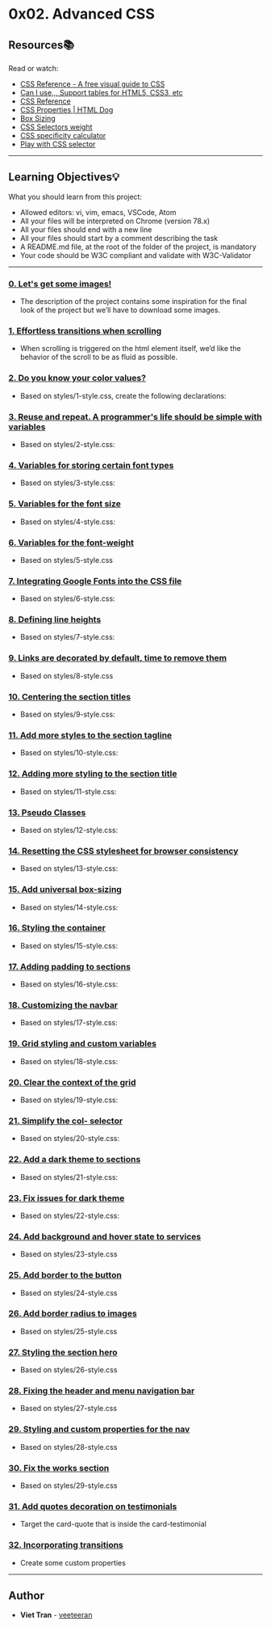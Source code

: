 # 0x02. Advanced CSS

## Resources:books:
Read or watch:
* [CSS Reference - A free visual guide to CSS](https://intranet.hbtn.io/rltoken/7zgAvnHaPhhWHIEEr9VXQg)
* [Can I use,,, Support tables for HTML5, CSS3, etc](https://intranet.hbtn.io/rltoken/dg_RKNrW7wJe6MvFjVulYQ)
* [CSS Reference](https://intranet.hbtn.io/rltoken/g5ZCzFdcn8SuReONAJZD5Q)
* [CSS Properties | HTML Dog](https://intranet.hbtn.io/rltoken/vwDD3LTuhHh1lqNMy1D0AA)
* [Box Sizing](https://intranet.hbtn.io/rltoken/nbDnTy1VOxoAMU54K5wHgQ)
* [CSS Selectors weight](https://intranet.hbtn.io/rltoken/PDu4JjsVhilIKtNumZHkbA)
* [CSS specificity calculator](https://intranet.hbtn.io/rltoken/pKnciYY8Ri96r4dxbSLHwQ)
* [Play with CSS selector](https://intranet.hbtn.io/rltoken/cYkcdg40UhNAXBHz-6kk_Q)

---
## Learning Objectives:bulb:
What you should learn from this project:

* Allowed editors: vi, vim, emacs, VSCode, Atom
* All your files will be interpreted on Chrome (version 78.x)
* All your files should end with a new line
* All your files should start by a comment describing the task
* A README.md file, at the root of the folder of the project, is mandatory
* Your code should be W3C compliant and validate with W3C-Validator

---

### [0. Let's get some images!](./images/pic-about-01.jpg)
* The description of the project contains some inspiration for the final look of the project but we’ll have to download some images.


### [1. Effortless transitions when scrolling](./styles/1-style.css)
* When scrolling is triggered on the html element itself, we’d like the behavior of the scroll to be as fluid as possible.


### [2. Do you know your color values?](./styles/2-style.css)
* Based on styles/1-style.css, create the following declarations:


### [3. Reuse and repeat. A programmer's life should be simple with variables](./styles/3-style.css)
* Based on styles/2-style.css:


### [4. Variables for storing certain font types](./styles/4-style.css)
* Based on styles/3-style.css: 


### [5. Variables for the font size](./styles/5-style.css)
* Based on styles/4-style.css:


### [6. Variables for the font-weight](./styles/6-style.css)
* Based on styles/5-style.css


### [7. Integrating Google Fonts into the CSS file](./styles/7-style.css)
* Based on styles/6-style.css:


### [8. Defining line heights](./styles/8-style.css)
* Based on styles/7-style.css:


### [9. Links are decorated by default, time to remove them](./styles/9-style.css)
* Based on styles/8-style.css


### [10. Centering the section titles](./styles/10-style.css)
* Based on styles/9-style.css:


### [11. Add more styles to the section tagline](./styles/11-style.css)
* Based on styles/10-style.css:


### [12. Adding more styling to the section title](./styles/12-style.css)
* Based on styles/11-style.css:


### [13. Pseudo Classes](./styles/13-style.css)
* Based on styles/12-style.css:


### [14. Resetting the CSS stylesheet for browser consistency](./styles/14-style.css)
* Based on styles/13-style.css:


### [15. Add universal box-sizing](./styles/15-style.css)
* Based on styles/14-style.css:


### [16. Styling the container](./styles/16-style.css)
* Based on styles/15-style.css:


### [17. Adding padding to sections](./styles/17-style.css)
* Based on styles/16-style.css:


### [18. Customizing the navbar](./styles/18-style.css)
* Based on styles/17-style.css:


### [19. Grid styling and custom variables](./styles/19-style.css)
* Based on styles/18-style.css:


### [20. Clear the context of the grid](./styles/20-style.css)
* Based on styles/19-style.css:


### [21. Simplify the col- selector](./styles/21-style.css)
* Based on styles/20-style.css:


### [22. Add a dark theme to sections](./styles/22-style.css)
* Based on styles/21-style.css:


### [23. Fix issues for dark theme](./styles/23-style.css)
* Based on styles/22-style.css:


### [24.  Add background and hover state to services](./styles/24-style.css)
* Based on styles/23-style.css


### [25. Add border to the button](./styles/25-style.css)
* Based on styles/24-style.css


### [26. Add border radius to images](./styles/26-style.css)
* Based on styles/25-style.css


### [27. Styling the section hero](./styles/27-style.css)
* Based on styles/26-style.css


### [28. Fixing the header and menu navigation bar](./styles/28-style.css)
* Based on styles/27-style.css


### [29. Styling and custom properties for the nav](./styles/29-style.css)
* Based on styles/28-style.css


### [30. Fix the works section](./styles/30-style.css)
* Based on styles/29-style.css


### [31. Add quotes decoration on testimonials](./styles/31-style.css)
* Target the card-quote that is inside the card-testimonial


### [32. Incorporating transitions](./styles/32-style.css)
* Create some custom properties

---

## Author
* **Viet Tran** - [veeteeran](https://github.com/veeteeran)